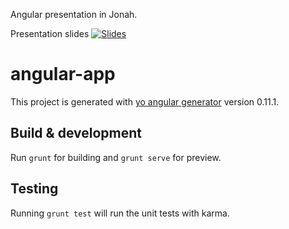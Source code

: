Angular presentation in Jonah.

Presentation slides [![Slides](http://www.slideshare.net/bipin_upd/front-end-development-with-angular-js)](http://www.slideshare.net/bipin_upd/front-end-development-with-angular-js)

# angular-app

This project is generated with [yo angular generator](https://github.com/yeoman/generator-angular)
version 0.11.1.

## Build & development

Run `grunt` for building and `grunt serve` for preview.

## Testing

Running `grunt test` will run the unit tests with karma.
